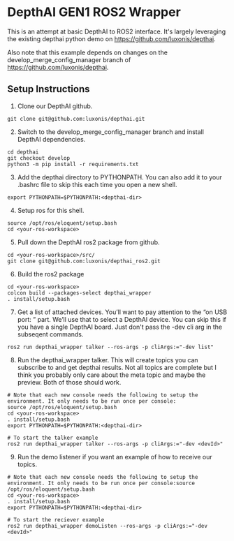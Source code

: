 # DepthAI GEN1 ROS2 Wrapper

This is an attempt at basic DepthAI to ROS2 interface. It's largely leveraging the existing depthai python demo on https://github.com/luxonis/depthai. 

Also note that this example depends on changes on the develop_merge_config_manager branch of https://github.com/luxonis/depthai.

## Setup Instructions
1. Clone our DepthAI github.

`git clone git@github.com:luxonis/depthai.git`

2. Switch to the develop_merge_config_manager branch and install DepthAI dependencies. 
```
cd depthai
git checkout develop
python3 -m pip install -r requirements.txt
```

3. Add the depthai directory to PYTHONPATH. You can also add it to your .bashrc file to skip this each time you open a new shell.
```
export PYTHONPATH=$PYTHONPATH:<depthai-dir>
```

4. Setup ros for this shell.
```
source /opt/ros/eloquent/setup.bash
cd <your-ros-workspace>
```

5. Pull down the DepthAI ros2 package from github.
```
cd <your-ros-workspace>/src/
git clone git@github.com:luxonis/depthai_ros2.git
```

6. Build the ros2 package
```
cd <your-ros-workspace>
colcon build --packages-select depthai_wrapper
. install/setup.bash
```

7. Get a list of attached devices. You’ll want to pay attention to the “on USB port: <devId>” part. We’ll use that to select a DepthAI device. You can skip this if you have a single DepthAI board. Just don't pass the -dev cli arg in the subseqent commands.
```
ros2 run depthai_wrapper talker --ros-args -p cliArgs:="-dev list"
```

8. Run the depthai_wrapper talker. This will create topics you can subscribe to and get depthai results. Not all topics are complete but I think you probably only care about the meta topic and maybe the preview. Both of those should work. 
```
# Note that each new console needs the following to setup the environment. It only needs to be run once per console:
source /opt/ros/eloquent/setup.bash
cd <your-ros-workspace>
. install/setup.bash
export PYTHONPATH=$PYTHONPATH:<depthai-dir>

# To start the talker example
ros2 run depthai_wrapper talker --ros-args -p cliArgs:="-dev <devId>"
```

9. Run the demo listener if you want an example of how to receive our topics.
```
# Note that each new console needs the following to setup the environment. It only needs to be run once per console:source /opt/ros/eloquent/setup.bash
cd <your-ros-workspace>
. install/setup.bash
export PYTHONPATH=$PYTHONPATH:<depthai-dir>

# To start the reciever example
ros2 run depthai_wrapper demoListen --ros-args -p cliArgs:="-dev <devId>"
```
